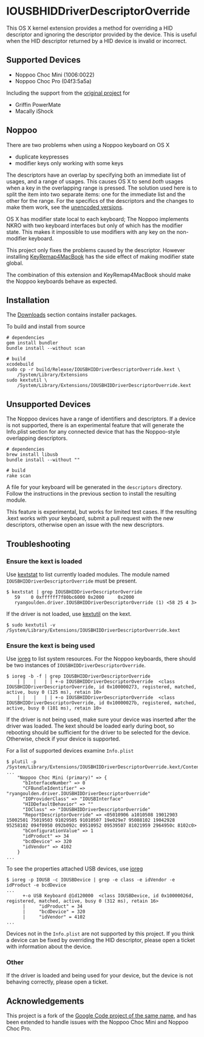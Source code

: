 <!--- -*- mode: markdown; mode: flyspell -*- -->
<!--- LocalWords: Noppoo IOUSBHIDDriverDescriptorOverride -->

IOUSBHIDDriverDescriptorOverride
================================

This OS X kernel extension provides a method for overriding a HID
descriptor and ignoring the descriptor provided by the device. This is
useful when the HID descriptor returned by a HID device is invalid or
incorrect.

Supported Devices
-----------------

 * Noppoo Choc Mini (1006:0022)
 * Noppoo Choc Pro (04f3:5a5a)

Including the support from the [original project](#acknowledgements)
for

 * Griffin PowerMate
 * Macally iShock

Noppoo
------

There are two problems when using a Noppoo keyboard on OS X

 * duplicate keypresses
 * modifier keys only working with some keys

The descriptors have an overlap by specifying both an immediate list
of usages, and a range of usages. This causes OS X to send _both_
usages when a key in the overlapping range is pressed. The solution
used here is to split the item into two separate items: one for the
immediate list and the other for the range. For the specifics of the
descriptors and the changes to make them work, see the
[unencoded versions][descriptor-source].

OS X has modifier state local to each keyboard; The Noppoo implements
NKRO with two keyboard interfaces but only of which has the modifier
state. This makes it impossible to use modifiers with any key on the
non-modifier keyboard.

This project only fixes the problems caused by the descriptor. However
installing [KeyRemap4MacBook][] has the side effect of making modifier
state global.

The combination of this extension and KeyRemap4MacBook should make the
Noppoo keyboards behave as expected.

[descriptor-source]: https://gist.github.com/1442127
[keyremap4macbook]: http://pqrs.org/macosx/keyremap4macbook/

Installation
------------

The [Downloads][] section contains installer packages.

To build and install from source

	# dependencies
	gem install bundler
	bundle install --without scan
	
	# build
	xcodebuild
	sudo cp -r build/Release/IOUSBHIDDriverDescriptorOverride.kext \
	    /System/Library/Extensions
	sudo kextutil \
	    /System/Library/Extensions/IOUSBHIDDriverDescriptorOverride.kext

[downloads]: /thefloweringash/iousbhiddriver-descriptor-override/downloads

Unsupported Devices
-------------------

The Noppoo devices have a range of identifiers and descriptors. If a
device is not supported, there is an experimental feature that will
generate the Info.plist section for any connected device that has the
Noppoo-style overlapping descriptors.

	# dependencies
	brew install libusb
	bundle install --without ""
	
	# build
	rake scan

A file for your keyboard will be generated in the `descriptors`
directory. Follow the instructions in the previous section to install
the resulting module.

This feature is experimental, but works for limited test cases. If the
resulting .kext works with your keyboard, submit a pull request with
the new descriptors, otherwise open an issue with the new descriptors.

Troubleshooting
---------------

### Ensure the kext is loaded

Use [kextstat][] to list currently loaded modules. The module named
`IOUSBHIDDriverDescriptorOverride` must be present.

	$ kextstat | grep IOUSBHIDDriverDescriptorOverride
	   59    0 0xffffff7f80bc6000 0x2000     0x2000
	   ryangoulden.driver.IOUSBHIDDriverDescriptorOverride (1) <58 25 4 3>

If the driver is not loaded, use [kextutil][] on the kext.

	$ sudo kextutil -v /System/Library/Extensions/IOUSBHIDDriverDescriptorOverride.kext

### Ensure the kext is being used

Use [ioreg][] to list system resources. For the Noppoo keyboards,
there should be two instances of `IOUSBHIDDriverDescriptorOverride`.

	$ ioreg -b -f | grep IOUSBHIDDriverDescriptorOverride
	    | |   |   | | +-o IOUSBHIDDriverDescriptorOverride  <class IOUSBHIDDriverDescriptorOverride, id 0x100000273, registered, matched, active, busy 0 (125 ms), retain 10>
	    | |   |   | | +-o IOUSBHIDDriverDescriptorOverride  <class IOUSBHIDDriverDescriptorOverride, id 0x10000027b, registered, matched, active, busy 0 (101 ms), retain 10>

If the driver is not being used, make sure your device was inserted
after the driver was loaded. The kext should be loaded early during
boot, so rebooting should be sufficient for the driver to be selected
for the device. Otherwise, check if your device is supported.

For a list of supported devices examine `Info.plist`

	$ plutil -p /System/Library/Extensions/IOUSBHIDDriverDescriptorOverride.kext/Contents/Info.plist
	...
	    "Noppoo Choc Mini (primary)" => {
	      "bInterfaceNumber" => 0
	      "CFBundleIdentifier" => "ryangoulden.driver.IOUSBHIDDriverDescriptorOverride"
	      "IOProviderClass" => "IOUSBInterface"
	      "HIDDefaultBehavior" => ""
	      "IOClass" => "IOUSBHIDDriverDescriptorOverride"
	      "ReportDescriptorOverride" => <05010906 a1010508 19012903 15002501 75019503 91029505 91010507 19e029e7 95088102 19042928 95258102 094f0950 092b092c 09510952 09539507 81021959 2964950c 8102c0>
	      "bConfigurationValue" => 1
	      "idProduct" => 34
	      "bcdDevice" => 320
	      "idVendor" => 4102
	    }
	...

To see the properties attached USB devices, use [ioreg][]

	$ ioreg -p IOUSB -c IOUSBDevice | grep -e class -e idVendor -e idProduct -e bcdDevice
	...
	      +-o USB Keyboard @1d120000  <class IOUSBDevice, id 0x10000026d, registered, matched, active, busy 0 (312 ms), retain 16>
	      |     "idProduct" = 34
	      |     "bcdDevice" = 320
	      |     "idVendor" = 4102
	...

Devices not in the `Info.plist` are not supported by this project. If
you think a device can be fixed by overriding the HID descriptor,
please open a ticket with information about the device.

### Other

If the driver is loaded and being used for your device, but the device
is not behaving correctly, please open a ticket.

[kextstat]:
    http://developer.apple.com/library/mac/#documentation/Darwin/Reference/ManPages/man8/kextstat.8.html
[kextutil]:
    http://developer.apple.com/library/mac/#documentation/Darwin/Reference/ManPages/man8/kextutil.8.html
[ioreg]:
    http://developer.apple.com/library/mac/#documentation/Darwin/Reference/ManPages/man8/ioreg.8.html


<a name="acknowledgements"></a> Acknowledgements
------------------------------------------------

This project is a fork of the
[Google Code project of the same name][google-code-project], and has
been extended to handle issues with the Noppoo Choc Mini and Noppoo
Choc Pro.

[google-code-project]:
    http://code.google.com/p/iousbhiddriver-descriptor-override/
